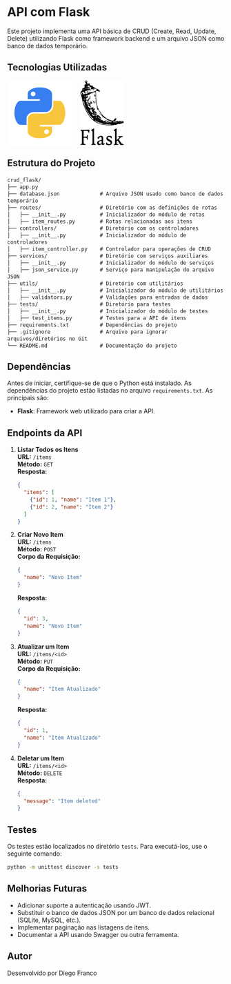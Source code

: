 # API com Flask

Este projeto implementa uma API básica de CRUD (Create, Read, Update, Delete) utilizando Flask como framework backend e um arquivo JSON como banco de dados temporário.

## Tecnologias Utilizadas

<div style="display: flex; flex-direction: row;">
  <div style="margin-right: 20px; display: flex; justify-content: flex-start;">
    <img src="images/python.png" alt="Logo Linguagem" width="150"/>
  </div>
  <div style="margin-right: 20px; display: flex; justify-content: flex-start;">
    <img src="images/flask.png" alt="Logo Linguagem" width="100"/>
  </div>
</div>


## Estrutura do Projeto

```
crud_flask/
├── app.py                   
├── database.json             # Arquivo JSON usado como banco de dados temporário
├── routes/                   # Diretório com as definições de rotas
│   ├── __init__.py           # Inicializador do módulo de rotas
│   ├── item_routes.py        # Rotas relacionadas aos itens
├── controllers/              # Diretório com os controladores
│   ├── __init__.py           # Inicializador do módulo de controladores
│   ├── item_controller.py    # Controlador para operações de CRUD
├── services/                 # Diretório com serviços auxiliares
│   ├── __init__.py           # Inicializador do módulo de serviços
│   ├── json_service.py       # Serviço para manipulação do arquivo JSON
├── utils/                    # Diretório com utilitários
│   ├── __init__.py           # Inicializador do módulo de utilitários
│   ├── validators.py         # Validações para entradas de dados
├── tests/                    # Diretório para testes
│   ├── __init__.py           # Inicializador do módulo de testes
│   ├── test_items.py         # Testes para a API de itens
├── requirements.txt          # Dependências do projeto
├── .gitignore                # Arquivo para ignorar arquivos/diretórios no Git
└── README.md                 # Documentação do projeto
```

## Dependências

Antes de iniciar, certifique-se de que o Python está instalado. As dependências do projeto estão listadas no arquivo `requirements.txt`. As principais são:

- **Flask**: Framework web utilizado para criar a API.

## Endpoints da API

1. **Listar Todos os Itens**  
   **URL:** `/items`  
   **Método:** `GET`  
   **Resposta:**  
   ```json
   {
     "items": [
       {"id": 1, "name": "Item 1"},
       {"id": 2, "name": "Item 2"}
     ]
   }
   ```

2. **Criar Novo Item**  
   **URL:** `/items`  
   **Método:** `POST`  
   **Corpo da Requisição:**  
   ```json
   {
     "name": "Novo Item"
   }
   ```  
   **Resposta:**  
   ```json
   {
     "id": 3,
     "name": "Novo Item"
   }
   ```

3. **Atualizar um Item**  
   **URL:** `/items/<id>`  
   **Método:** `PUT`  
   **Corpo da Requisição:**  
   ```json
   {
     "name": "Item Atualizado"
   }
   ```  
   **Resposta:**  
   ```json
   {
     "id": 1,
     "name": "Item Atualizado"
   }
   ```

4. **Deletar um Item**  
   **URL:** `/items/<id>`  
   **Método:** `DELETE`  
   **Resposta:**  
   ```json
   {
     "message": "Item deleted"
   }
   ```

## Testes

Os testes estão localizados no diretório `tests`. Para executá-los, use o seguinte comando:

```bash
python -m unittest discover -s tests
```

## Melhorias Futuras

- Adicionar suporte a autenticação usando JWT.  
- Substituir o banco de dados JSON por um banco de dados relacional (SQLite, MySQL, etc.).  
- Implementar paginação nas listagens de itens.  
- Documentar a API usando Swagger ou outra ferramenta.

## Autor

Desenvolvido por Diego Franco
